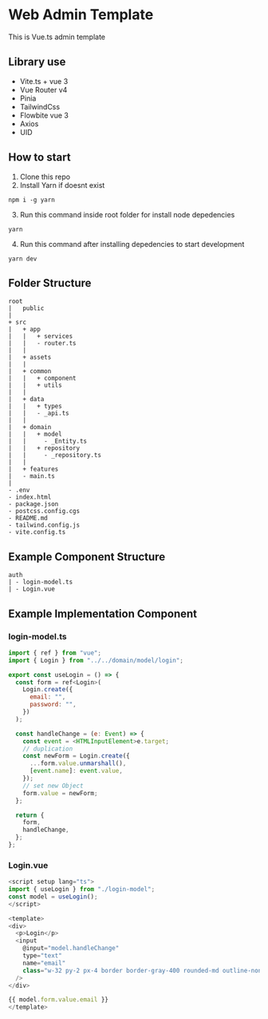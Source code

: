 # Web Admin Template

This is Vue.ts admin template

## Library use

- Vite.ts + vue 3
- Vue Router v4
- Pinia
- TailwindCss
- Flowbite vue 3
- Axios
- UID

## How to start

1. Clone this repo
2. Install Yarn if doesnt exist

```
npm i -g yarn
```

3. Run this command inside root folder for install node depedencies

```
yarn
```

4. Run this command after installing depedencies to start development

```
yarn dev
```

## Folder Structure

```
root
|   public
|
+ src
|   + app
|   |   + services
|   |   - router.ts
|   |
|   + assets
|   |
|   + common
|   |   + component
|   |   + utils
|   |
|   + data
|   |   + types
|   |   - _api.ts
|   |
|   + domain
|   |   + model
|   |     - _Entity.ts
|   |   + repository
|   |     - _repository.ts
|   |
|   + features
|   - main.ts
|
- .env
- index.html
- package.json
- postcss.config.cgs
- README.md
- tailwind.config.js
- vite.config.ts
```

## Example Component Structure

```
auth
| - login-model.ts
| - Login.vue
```

## Example Implementation Component

### login-model.ts

```javascript
import { ref } from "vue";
import { Login } from "../../domain/model/login";

export const useLogin = () => {
  const form = ref<Login>(
    Login.create({
      email: "",
      password: "",
    })
  );

  const handleChange = (e: Event) => {
    const event = <HTMLInputElement>e.target;
    // duplication
    const newForm = Login.create({
      ...form.value.unmarshall(),
      [event.name]: event.value,
    });
    // set new Object
    form.value = newForm;
  };

  return {
    form,
    handleChange,
  };
};

```

### Login.vue

```javascript
<script setup lang="ts">
import { useLogin } from "./login-model";
const model = useLogin();
</script>

<template>
<div>
  <p>Login</p>
  <input
    @input="model.handleChange"
    type="text"
    name="email"
    class="w-32 py-2 px-4 border border-gray-400 rounded-md outline-none"
  />
</div>

{{ model.form.value.email }}
</template>

```
